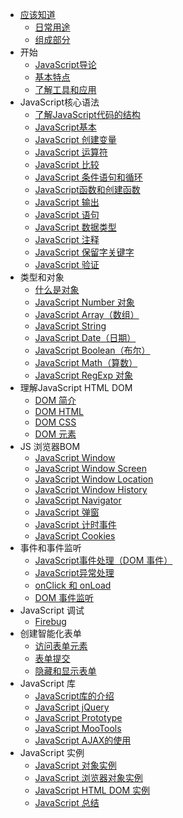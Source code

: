 
* [应该知道](README.md)
	* [日常用途](01_daily_use.md)    
	* [组成部分](02_component.md)    
* 开始
	* [JavaScript导论](03_javascript_introduction.md)                   
	* [基本特点](04_basic_characteristics.md)         
	* [了解工具和应用](05_tools_applications.md)
* JavaScript核心语法
	* [了解JavaScript代码的结构](06_code_structure.md)
	* [JavaScript基本](07_basic.md)    
	* [JavaScript 创建变量](08_create_variable.md)    
	* [JavaScript 运算符](09_operator.md)  
	* [JavaScript 比较](10_comparison.md)       
	* [JavaScript 条件语句和循环](11_conditional_loops.md)
	* [JavaScript函数和创建函数](12_function.md)
	* [JavaScript 输出](13_output.md)
	* [JavaScript 语句](14_sentence.md)
	* [JavaScript 数据类型](15_data_type.md)
	* [JavaScript 注释](16_notes.md)
	* [JavaScript 保留字关键字](17_keyword.md)
	* [JavaScript 验证](18_verification.md)
* 类型和对象
	* [什么是对象](19_object.md)
	* [JavaScript Number 对象](20_number.md)
	* [JavaScript Array（数组）](21_array.md)
	* [JavaScript String](22_string.md)
	* [JavaScript Date（日期）](23_date.md)
	* [JavaScript Boolean（布尔）](24_boolean.md)
	* [JavaScript Math（算数）](25_math.md)
	* [JavaScript RegExp 对象](26_regExp.md)
* 理解JavaScript HTML DOM
	* [DOM 简介](27_introduction_dom.md)
	* [DOM HTML](28_dom_html.md)
	* [DOM CSS](29_dom_css.md)
	* [DOM 元素](30_dom_Element.md)
* JS 浏览器BOM
	* [JavaScript Window](31_javascript_window.md)
	* [JavaScript Window Screen](32_javascript_window_screen.md)
	* [JavaScript Window Location](33_javascript_window_location.md)
	* [JavaScript Window History](34_javascript_window_history.md)
	* [JavaScript Navigator](35_javascript_navigator.md)
	* [JavaScript 弹窗](36_javascript_popup)
	* [JavaScript 计时事件](37_javascript_timer.md)
	* [JavaScript Cookies](38_javascript_cookies.md)
* 事件和事件监听
	* [JavaScript事件处理（DOM 事件）](39_javascript_domEvent.md)
	* [JavaScript异常处理](40_javascript_exception.md)
	* [onClick 和 onLoad](41_onclick_onload.md)
	* [DOM 事件监听](42_dom_listener.md)
* JavaScript 调试
	* [Firebug](43_firebug.md)
* 创建智能化表单
	* [访问表单元素](44_form_elements.md)
	* [表单提交](45_form_commit.md)
	* [隐藏和显示表单](46_form_hide_show.md)
* JavaScript 库
	* [JavaScript库的介绍](47_library.md)
	* [JavaScript jQuery](48_javascript_jquery.md)
	* [JavaScript Prototype](49_javascript_prototype.md)
	* [JavaScript MooTools](50_javascript_mootools.md)
	* [JavaScript AJAX的使用](51_javascript_ajax.md)
* JavaScript 实例
	* [JavaScript 对象实例](52_javascript_instance_object.md)
	* [JavaScript 浏览器对象实例](53_javascript_windows.md)
	* [JavaScript HTML DOM 实例](54_javascript_dom.md)
	* [JavaScript 总结](55_javascript_summary.md)